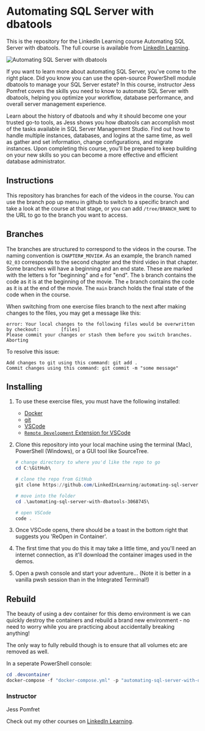 # Automating SQL Server with dbatools
This is the repository for the LinkedIn Learning course Automating SQL Server with dbatools. The full course is available from [LinkedIn Learning][lil-course-url].

![Automating SQL Server with dbatools][lil-thumbnail-url] 

If you want to learn more about automating SQL Server, you’ve come to the right place. Did you know you can use the open-source PowerShell module dbatools to manage your SQL Server estate? In this course, instructor Jess Pomfret covers the skills you need to know to automate SQL Server with dbatools, helping you optimize your workflow, database performance, and overall server management experience.

Learn about the history of dbatools and why it should become one your trusted go-to tools, as Jess shows you how dbatools can accomplish most of the tasks available in SQL Server Management Studio. Find out how to handle multiple instances, databases, and logins at the same time, as well as gather and set information, change configurations, and migrate instances. Upon completing this course, you’ll be prepared to keep building on your new skills so you can become a more effective and efficient database administrator.

## Instructions
This repository has branches for each of the videos in the course. You can use the branch pop up menu in github to switch to a specific branch and take a look at the course at that stage, or you can add `/tree/BRANCH_NAME` to the URL to go to the branch you want to access.

## Branches
The branches are structured to correspond to the videos in the course. The naming convention is `CHAPTER#_MOVIE#`. As an example, the branch named `02_03` corresponds to the second chapter and the third video in that chapter. 
Some branches will have a beginning and an end state. These are marked with the letters `b` for "beginning" and `e` for "end". The `b` branch contains the code as it is at the beginning of the movie. The `e` branch contains the code as it is at the end of the movie. The `main` branch holds the final state of the code when in the course.

When switching from one exercise files branch to the next after making changes to the files, you may get a message like this:

    error: Your local changes to the following files would be overwritten by checkout:        [files]
    Please commit your changes or stash them before you switch branches.
    Aborting

To resolve this issue:
	
    Add changes to git using this command: git add .
	Commit changes using this command: git commit -m "some message"

## Installing

1. To use these exercise files, you must have the following installed:
   - [Docker](https://www.docker.com/get-started)
   - [git](https://git-scm.com/downloads)
   - [VSCode](https://code.visualstudio.com/download)
   - [`Remote Development` Extension for VSCode](https://marketplace.visualstudio.com/items?itemName=ms-vscode-remote.vscode-remote-extensionpack)

1. Clone this repository into your local machine using the terminal (Mac), PowerShell (Windows), or a GUI tool like SourceTree.

    ```PowerShell
    # change directory to where you'd like the repo to go
    cd C:\GitHub\

    # clone the repo from GitHub
    git clone https://github.com/LinkedInLearning/automating-sql-server-with-dbatools-3068745.git

    # move into the folder
    cd .\automating-sql-server-with-dbatools-3068745\

    # open VSCode
    code .
    ```

1. Once VSCode opens, there should be a toast in the bottom right that suggests you 'ReOpen in Container'.
1. The first time that you do this it may take a little time, and you'll need an internet connection, as it'll download the container images used in the demos.
1. Open a pwsh console and start your adventure... (Note it is better in a vanilla pwsh session than in the Integrated Terminal!)

## Rebuild

The beauty of using a dev container for this demo environment is we can quickly destroy the containers and rebuild a brand new environment - no need to worry while you are practicing about accidentally breaking anything!

The only way to fully rebuild though is to ensure that all volumes etc are removed as well.

In a seperate PowerShell console:

```PowerShell
cd .devcontainer
docker-compose -f "docker-compose.yml" -p "automating-sql-server-with-dbatools-3068745_devcontainer" down
```



### Instructor

Jess Pomfret 
                                                    

Check out my other courses on [LinkedIn Learning](https://www.linkedin.com/learning/instructors/jess-pomfret).

[lil-course-url]: https://www.linkedin.com/learning/automating-sql-server-with-dbatools?dApp=59033956
[lil-thumbnail-url]: https://cdn.lynda.com/course/3068745/1667411820482?e=2147483647&v=beta&t=oOXiWGdUn_fAnUJ7D5Pv5IUo3e52Me0lP0VgTr3fnJc-16x9.jpg
